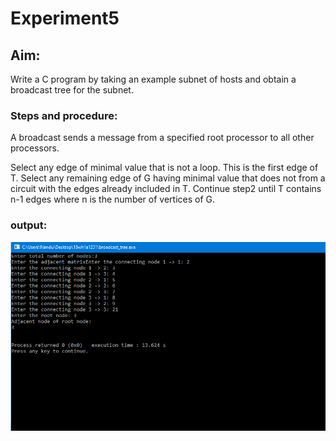 # Experiment5

## Aim:
Write a C program by taking an example subnet of hosts and obtain a broadcast tree for the subnet.

### Steps and procedure:
A broadcast sends a message from a specified root processor to all other processors.

Select any edge of minimal value that is not a loop. This is the first edge of T. Select any remaining edge of G having minimal value that does not from a circuit with the edges already included in T. Continue step2 until T contains n-1 edges where n is the number of vertices of G.

### output:


![output](broadcast_tree.png)
